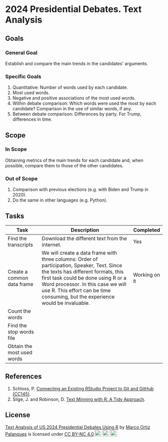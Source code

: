 # 2024 Presidential Debates. Text Analysis

## Goals
### General Goal
Establish and compare the main trends in the candidates' arguments.

### Specific Goals
1. Quantitative: Number of words used by each candidate.
2. Most used words.
3. Negative and positive associations of the most used words.
4. Within debate comparison: Which words were used the most by each candidate? Comparison in the use of similar words, if any.
5. Between debate comparison: Differences by party. For Trump, differences in time.

## Scope
### In Scope
Obtaining metrics of the main trends for each candidate and, when possible, compare them to those of the other candidates.
### Out of Scope
1. Comparison with previous elections (e.g. with Biden and Trump in 2020).
2. Do the same in other languages (e.g. Python).

## Tasks
Task      |Description         |Completed
----------|--------------------|---------
Find the transcripts|Download the different text from the internet.|Yes
Create a common data frame|We will create a data frame with three columns: Order of participation, Speaker, Text. Since the texts has different formats, this first task could be done using R or a Word processor. In this case we will use R. This effort can be time consuming, but the experience would be invaluable.|Working on it
Count the words||
Find the stop words file||
Obtain the most used words||


## References
1. Schloss, P. [Connecting an Existing RStudio Project to Git and GitHub (CC145)](https://www.youtube.com/watch?v=bUoN85QvC10).
2. Silge, J. and Robinson, D. [Text Minning with R: A Tidy Approach](https://www.tidytextmining.com/). 

## License
<p xmlns:cc="http://creativecommons.org/ns#" xmlns:dct="http://purl.org/dc/terms/"><a property="dct:title" rel="cc:attributionURL" href="https://github.com/ortizpalanques1/debates_US_2024">Text Analysis of US 2024 Presidential Debates Using R</a> by <a rel="cc:attributionURL dct:creator" property="cc:attributionName" href="https://www.linkedin.com/in/marco-ortiz-palanques-710a556b/">Marco Ortiz Palanques</a> is licensed under <a href="https://creativecommons.org/licenses/by-nc/4.0/?ref=chooser-v1" target="_blank" rel="license noopener noreferrer" style="display:inline-block;">CC BY-NC 4.0<img style="height:22px!important;margin-left:3px;vertical-align:text-bottom;" src="https://mirrors.creativecommons.org/presskit/icons/cc.svg?ref=chooser-v1" alt=""><img style="height:22px!important;margin-left:3px;vertical-align:text-bottom;" src="https://mirrors.creativecommons.org/presskit/icons/by.svg?ref=chooser-v1" alt=""><img style="height:22px!important;margin-left:3px;vertical-align:text-bottom;" src="https://mirrors.creativecommons.org/presskit/icons/nc.svg?ref=chooser-v1" alt=""></a></p>
